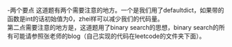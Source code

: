 -两个要点
这道题有两个需要注意的地方。一个是我们用了defaultdict，如果带的函数是int的话初始值为0，zhei样可以减少我们的代码量。  
第二点需要注意的地方是，这道题用了binary search的思想，binary search的所有可能请参照张老师的blog（自己实现的代码在leetcode的文件夹下面）。